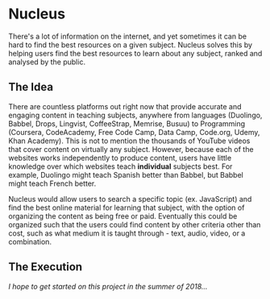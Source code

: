 # Nucleus
There's a lot of information on the internet, and yet sometimes it can be hard to find the best resources on a given subject.
Nucleus solves this by helping users find the best resources to learn about any subject, ranked and analysed by the public.

## The Idea
There are countless platforms out right now that provide accurate and engaging content in teaching subjects, anywhere from languages (Duolingo, Babbel, Drops, Lingvist, CoffeeStrap, Memrise, Busuu) to Programming (Coursera, CodeAcademy, Free Code Camp, Data Camp, Code.org, Udemy, Khan Academy). This is not to mention the thousands of YouTube videos that cover content on virtually any subject. However, because each of the websites works independently to produce content, users have little knowledge over which websites teach **individual** subjects best. For example, Duolingo might teach Spanish better than Babbel, but Babbel might teach French better.

Nucleus would allow users to search a specific topic (ex. JavaScript) and find the best online material for learning that subject, with the option of organizing the content as being free or paid. Eventually this could be organized such that the users could find content by other criteria other than cost, such as what medium it is taught through - text, audio, video, or a combination.

## The Execution

*I hope to get started on this project in the summer of 2018...*
